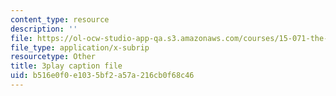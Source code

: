 ```yaml
---
content_type: resource
description: ''
file: https://ol-ocw-studio-app-qa.s3.amazonaws.com/courses/15-071-the-analytics-edge-spring-2017/b516e0f0e1035bf2a57a216cb0f68c46_UVeZhQBNvkE.vtt
file_type: application/x-subrip
resourcetype: Other
title: 3play caption file
uid: b516e0f0-e103-5bf2-a57a-216cb0f68c46
---
```

